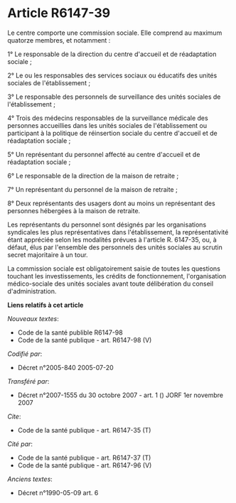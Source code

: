 # Article R6147-39

Le centre comporte une commission sociale. Elle comprend au maximum quatorze membres, et notamment :

1° Le responsable de la direction du centre d'accueil et de réadaptation sociale ;

2° Le ou les responsables des services sociaux ou éducatifs des unités sociales de l'établissement ;

3° Le responsable des personnels de surveillance des unités sociales de l'établissement ;

4° Trois des médecins responsables de la surveillance médicale des personnes accueillies dans les unités sociales de
l'établissement ou participant à la politique de réinsertion sociale du centre d'accueil et de réadaptation sociale ;

5° Un représentant du personnel affecté au centre d'accueil et de réadaptation sociale ;

6° Le responsable de la direction de la maison de retraite ;

7° Un représentant du personnel de la maison de retraite ;

8° Deux représentants des usagers dont au moins un représentant des personnes hébergées à la maison de retraite.

Les représentants du personnel sont désignés par les organisations syndicales les plus représentatives dans l'établissement,
la représentativité étant appréciée selon les modalités prévues à l'article R. 6147-35, ou, à défaut, élus par l'ensemble des
personnels des unités sociales au scrutin secret majoritaire à un tour.

La commission sociale est obligatoirement saisie de toutes les questions touchant les investissements, les crédits de
fonctionnement, l'organisation médico-sociale des unités sociales avant toute délibération du conseil d'administration.

**Liens relatifs à cet article**

_Nouveaux textes_:

  - Code de la santé publible R6147-98
  - Code de la santé publique - art. R6147-98 (V)

_Codifié par_:

  - Décret n°2005-840 2005-07-20

_Transféré par_:

  - Décret n°2007-1555 du 30 octobre 2007 - art. 1 () JORF 1er novembre 2007

_Cite_:

  - Code de la santé publique - art. R6147-35 (T)

_Cité par_:

  - Code de la santé publique - art. R6147-37 (T)
  - Code de la santé publique - art. R6147-96 (V)

_Anciens textes_:

  - Décret n°1990-05-09 art. 6
